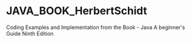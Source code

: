 # JAVA_BOOK_HerbertSchidt
Coding Examples and Implementation from the Book - Java A beginner's Guide Ninth Edition
